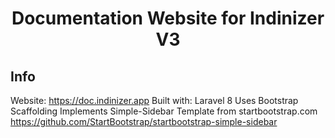 <h1 align="center">Documentation Website for Indinizer V3</h1>

## Info
Website: https://doc.indinizer.app
Built with: Laravel 8
Uses Bootstrap Scaffolding
Implements Simple-Sidebar Template from startbootstrap.com
https://github.com/StartBootstrap/startbootstrap-simple-sidebar
